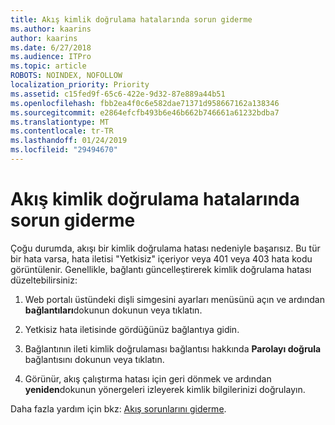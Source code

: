 ```yaml
---
title: Akış kimlik doğrulama hatalarında sorun giderme
ms.author: kaarins
author: kaarins
ms.date: 6/27/2018
ms.audience: ITPro
ms.topic: article
ROBOTS: NOINDEX, NOFOLLOW
localization_priority: Priority
ms.assetid: c15fed9f-65c6-422e-9d32-87e889a44b51
ms.openlocfilehash: fbb2ea4f0c6e582dae71371d958667162a138346
ms.sourcegitcommit: e2864efcfb493b6e46b662b746661a61232bdba7
ms.translationtype: MT
ms.contentlocale: tr-TR
ms.lasthandoff: 01/24/2019
ms.locfileid: "29494670"
---
```

# <a name="troubleshoot-flow-authentication-errors"></a>Akış kimlik doğrulama hatalarında sorun giderme

Çoğu durumda, akışı bir kimlik doğrulama hatası nedeniyle başarısız. Bu tür bir hata varsa, hata iletisi "Yetkisiz" içeriyor veya 401 veya 403 hata kodu görüntülenir. Genellikle, bağlantı güncelleştirerek kimlik doğrulama hatası düzeltebilirsiniz:
  
1. Web portalı üstündeki dişli simgesini ayarları menüsünü açın ve ardından **bağlantıları**dokunun dokunun veya tıklatın.
    
2. Yetkisiz hata iletisinde gördüğünüz bağlantıya gidin.
    
3. Bağlantının ileti kimlik doğrulaması bağlantısı hakkında **Parolayı doğrula** bağlantısını dokunun veya tıklatın. 
    
4. Görünür, akış çalıştırma hatası için geri dönmek ve ardından **yeniden**dokunun yönergeleri izleyerek kimlik bilgilerinizi doğrulayın.
    
Daha fazla yardım için bkz: [Akış sorunlarını giderme](https://go.microsoft.com/fwlink/?linkid=872110).
  

